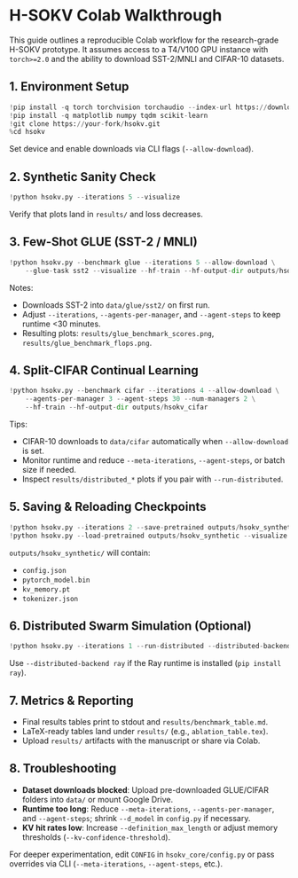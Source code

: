 # H-SOKV Colab Walkthrough

This guide outlines a reproducible Colab workflow for the research-grade H-SOKV prototype. It assumes access to a T4/V100 GPU instance with `torch>=2.0` and the ability to download SST-2/MNLI and CIFAR-10 datasets.

## 1. Environment Setup

```python
!pip install -q torch torchvision torchaudio --index-url https://download.pytorch.org/whl/cu118
!pip install -q matplotlib numpy tqdm scikit-learn
!git clone https://your-fork/hsokv.git
%cd hsokv
```

Set device and enable downloads via CLI flags (`--allow-download`).

## 2. Synthetic Sanity Check

```python
!python hsokv.py --iterations 5 --visualize
```

Verify that plots land in `results/` and loss decreases.

## 3. Few-Shot GLUE (SST-2 / MNLI)

```python
!python hsokv.py --benchmark glue --iterations 5 --allow-download \
    --glue-task sst2 --visualize --hf-train --hf-output-dir outputs/hsokv_glue
```

Notes:
- Downloads SST-2 into `data/glue/sst2/` on first run.
- Adjust `--iterations`, `--agents-per-manager`, and `--agent-steps` to keep runtime <30 minutes.
- Resulting plots: `results/glue_benchmark_scores.png`, `results/glue_benchmark_flops.png`.

## 4. Split-CIFAR Continual Learning

```python
!python hsokv.py --benchmark cifar --iterations 4 --allow-download \
    --agents-per-manager 3 --agent-steps 30 --num-managers 2 \
    --hf-train --hf-output-dir outputs/hsokv_cifar
```

Tips:
- CIFAR-10 downloads to `data/cifar` automatically when `--allow-download` is set.
- Monitor runtime and reduce `--meta-iterations`, `--agent-steps`, or batch size if needed.
- Inspect `results/distributed_*` plots if you pair with `--run-distributed`.

## 5. Saving & Reloading Checkpoints

```python
!python hsokv.py --iterations 2 --save-pretrained outputs/hsokv_synthetic
!python hsokv.py --load-pretrained outputs/hsokv_synthetic --visualize
```

`outputs/hsokv_synthetic/` will contain:
- `config.json`
- `pytorch_model.bin`
- `kv_memory.pt`
- `tokenizer.json`

## 6. Distributed Swarm Simulation (Optional)

```python
!python hsokv.py --iterations 1 --run-distributed --distributed-backend simulate --visualize
```

Use `--distributed-backend ray` if the Ray runtime is installed (`pip install ray`).

## 7. Metrics & Reporting

- Final results tables print to stdout and `results/benchmark_table.md`.
- LaTeX-ready tables land under `results/` (e.g., `ablation_table.tex`).
- Upload `results/` artifacts with the manuscript or share via Colab.

## 8. Troubleshooting

- **Dataset downloads blocked**: Upload pre-downloaded GLUE/CIFAR folders into `data/` or mount Google Drive.
- **Runtime too long**: Reduce `--meta-iterations`, `--agents-per-manager`, and `--agent-steps`; shrink `--d_model` in `config.py` if necessary.
- **KV hit rates low**: Increase `--definition_max_length` or adjust memory thresholds (`--kv-confidence-threshold`).

For deeper experimentation, edit `CONFIG` in `hsokv_core/config.py` or pass overrides via CLI (`--meta-iterations`, `--agent-steps`, etc.).

